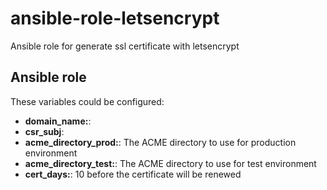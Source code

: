 ansible-role-letsencrypt
=================

Ansible role for generate ssl certificate with letsencrypt

Ansible role
------------

These variables could be configured:


- **domain_name:**:
- **csr_subj**:
- **acme_directory_prod:**: The ACME directory to use for production environment
- **acme_directory_test:**: The ACME directory to use for test environment
- **cert_days:**: 10 before the certificate will be renewed
